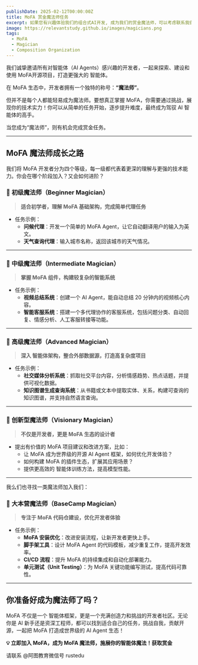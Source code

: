 ```yaml
---
publishDate: 2025-02-12T00:00:00Z
title: MoFA 赏金魔法师任务
excerpt: 如果您有兴趣体验我们的组合式AI开发, 成为我们的赏金魔法师，可以考虑联系我们，做一下魔法师任务。
image: https://relevantstudy.github.io/images/magicians.png
tags:
  - MoFA
  - Magician
  - Composition Organization
---
```


我们诚挚邀请所有对智能体（AI Agents）感兴趣的开发者，一起来探索、建设和使用 MoFA开源项目，打造更强大的 智能体。

在 MoFA 生态中，开发者拥有一个独特的称号：**“魔法师”**。

但并不是每个人都能轻易成为魔法师。要想真正掌握 MoFA，你需要通过挑战，展现你的技术实力！你可以从简单的任务开始，逐步提升难度，最终成为驾驭 AI 智能体的高手。

当您成为“魔法师”，则有机会完成赏金任务。

------

## **MoFA 魔法师成长之路**

我们将 MoFA 开发者分为四个等级，每一级都代表着更深的理解与更强的技术能力。你会在哪个阶段加入？又会如何进阶？

### 🔹 **初级魔法师（Beginner Magician）**

> **适合初学者，理解 MoFA 基础架构，完成简单代理任务**

- 任务示例：
  - **问候代理**：开发一个简单的 MoFA Agent，让它自动翻译用户的输入为英文。
  - **天气查询代理**：输入城市名称，返回该城市的天气情况。

------

### 🔹 **中级魔法师（Intermediate Magician）**

> **掌握 MoFA 组件，构建较复杂的智能系统**

- 任务示例：
  - **视频总结系统**：创建一个 AI Agent，能自动总结 20 分钟内的视频核心内容。
  - **智能客服系统**：搭建一个多代理协作的客服系统，包括问题分类、自动回复、情感分析、人工客服转接等功能。

------

### 🔹 **高级魔法师（Advanced Magician）**

> **深入 智能体架构，整合外部数据源，打造高复杂度项目**

- 任务示例：
  - **社交媒体分析系统**：抓取社交平台内容，分析情感趋势、热点话题，并提供可视化数据。
  - **知识图谱生成查询系统**：从书籍或文本中提取实体、关系，构建可查询的知识图谱，并支持自然语言查询。

------

### 🔹 **创新型魔法师（Visionary Magician）**

> **不仅是开发者，更是 MoFA 生态的设计者**

- 提出有价值的 MoFA 项目建议和改进方案，比如：
  - 让 MoFA 成为世界级的开源 AI Agent 框架，如何优化开发体验？
  - 如何构建 MoFA 的插件生态，扩展其应用场景？
  - 提供更高效的 智能体训练方法，提高模型性能。

------

我么们也寻找一类魔法师加入我们：

### 🔹 **大本营魔法师（BaseCamp Magician）**

> **专注于 MoFA 代码仓建设，优化开发者体验**

- 任务示例：
  - **MoFA 安装优化**：改进安装流程，让新开发者更快上手。
  - **脚手架工具**：设计 MoFA Agent 的代码模板，减少重复工作，提高开发效率。
  - **CI/CD 流程**：提升 MoFA 的持续集成和自动化部署能力。
  - **单元测试（Unit Testing）**：为 MoFA 关键功能编写测试，提高代码可靠性。

------

## **你准备好成为魔法师了吗？**

MoFA 不仅是一个 智能体框架，更是一个充满创造力和挑战的开发者社区。无论你是 AI 新手还是资深工程师，都可以找到适合自己的任务，挑战自我，贡献开源，一起把 MoFA 打造成世界级的 AI Agent 生态！

**💡 立即加入 MoFA，成为 MoFA 魔法师，施展你的智能体魔法！获取赏金**

请联系 @阿图教育微信号 rustedu


## 